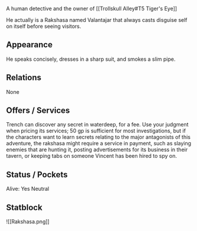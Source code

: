 A human detective and the owner of [[Trollskull Alley#T5 Tiger's Eye]]


He actually is a Rakshasa named Valantajar that always casts disguise self on itself before seeing visitors. 

## Appearance
He speaks concisely, dresses in a sharp suit, and smokes a slim pipe.



## Relations
None


## Offers / Services
Trench can discover any secret in waterdeep, for a fee. 
Use your judgment when pricing its services; 50 gp is sufficient for most investigations, but if the characters want to learn secrets relating to the major antagonists of this adventure, the rakshasa might require a service in payment, such as slaying enemies that are hunting it, posting advertisements for its business in their tavern, or keeping tabs on someone Vincent has been hired to spy on.


## Status / Pockets
Alive: Yes
Neutral


## Statblock
![[Rakshasa.png]]